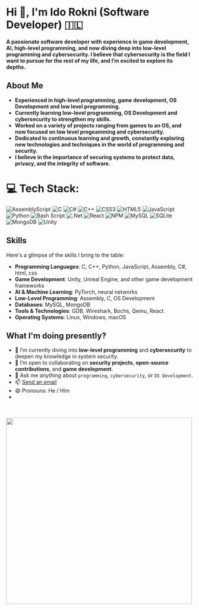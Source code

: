 # Hi 👋, **I'm Ido Rokni (Software Developer)** 🇮🇱  

**A passionate software developer with experience in game development, AI, high-level programming, and now diving deep into low-level programming and cybersecurity. I believe that cybersecurity is the field I want to pursue for the rest of my life, and I’m excited to explore its depths.**

## About Me

- **Experienced in high-level programming, game development, OS Development and low level programming.**
- **Currently learning low-level programming, OS Development and cybersecurity to strengthen my skills.**
- **Worked on a variety of projects ranging from games to an OS, and now focused on low level progeamming and cybersecurity.**
- **Dedicated to continuous learning and growth, constantly exploring new technologies and techniques in the world of programming and security.**
- **I believe in the importance of securing systems to protect data, privacy, and the integrity of software.**


# 💻 Tech Stack:
![AssemblyScript](https://img.shields.io/badge/assembly%20script-%23000000.svg?style=for-the-badge&logo=assemblyscript&logoColor=white) ![C](https://img.shields.io/badge/c-%2300599C.svg?style=for-the-badge&logo=c&logoColor=white) ![C#](https://img.shields.io/badge/c%23-%23239120.svg?style=for-the-badge&logo=csharp&logoColor=white) ![C++](https://img.shields.io/badge/c++-%2300599C.svg?style=for-the-badge&logo=c%2B%2B&logoColor=white) ![CSS3](https://img.shields.io/badge/css3-%231572B6.svg?style=for-the-badge&logo=css3&logoColor=white) ![HTML5](https://img.shields.io/badge/html5-%23E34F26.svg?style=for-the-badge&logo=html5&logoColor=white) ![JavaScript](https://img.shields.io/badge/javascript-%23323330.svg?style=for-the-badge&logo=javascript&logoColor=%23F7DF1E) ![Python](https://img.shields.io/badge/python-3670A0?style=for-the-badge&logo=python&logoColor=ffdd54) ![Bash Script](https://img.shields.io/badge/bash_script-%23121011.svg?style=for-the-badge&logo=gnu-bash&logoColor=white) ![.Net](https://img.shields.io/badge/.NET-5C2D91?style=for-the-badge&logo=.net&logoColor=white) ![React](https://img.shields.io/badge/react-%2320232a.svg?style=for-the-badge&logo=react&logoColor=%2361DAFB) ![NPM](https://img.shields.io/badge/NPM-%23CB3837.svg?style=for-the-badge&logo=npm&logoColor=white) ![MySQL](https://img.shields.io/badge/mysql-4479A1.svg?style=for-the-badge&logo=mysql&logoColor=white) ![SQLite](https://img.shields.io/badge/sqlite-%2307405e.svg?style=for-the-badge&logo=sqlite&logoColor=white) ![MongoDB](https://img.shields.io/badge/MongoDB-%234ea94b.svg?style=for-the-badge&logo=mongodb&logoColor=white) ![Unity](https://img.shields.io/badge/unity-%23000000.svg?style=for-the-badge&logo=unity&logoColor=white)

<!-- Proudly created with GPRM ( https://gprm.itsvg.in ) -->

## Skills

Here's a glimpse of the skills I bring to the table:

- **Programming Languages**: C, C++, Python, JavaScript, Assembly, C#, html, css
- **Game Development**: Unity, Unreal Engine, and other game development frameworks
- **AI & Machine Learning**: PyTorch, neural networks
- **Low-Level Programming**: Assembly, C, OS Development
- **Databases**: MySQL, MongoDB
- **Tools & Technologies**: GDB, Wireshark, Bochs, Qemu, React 
- **Operating Systems**: Linux, Windows, macOS

## What I'm doing presently?

- 🔭 I’m currently diving into **low-level programming** and **cybersecurity** to deepen my knowledge in system security.
- 👯 I’m open to collaborating on **security projects**, **open-source contributions**, and **game development**.
- 💬 Ask me *anything* about `programming`, `cybersecurity`, or `OS Development`.
- 📫 <a href="mailto:ido.rokni@gmail.com">Send an email</a>
- 😄 Pronouns: He / Him
- 
<br />

<br />
<a href="https://github.com/IdoRokni">
  <img align="center" src="https://github-readme-stats.vercel.app/api?username=IdoRokni&show_icons=true&theme=prussian&hide_border=true&bg_color=1E1D1D&title_color=EE6047&text_color=EE6047&icon_color=EE6047" width="500" />
</a>



